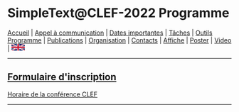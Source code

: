 
# SimpleText@CLEF-2022 Programme

[Accueil](./) | [Appel à communication](./CFP) | [Dates importantes](./dates) | [Tâches](./tasks) | [Outils](./tools)  
[Programme](./program) | [Publications](./publications) | [Organisation](./organisation) | [Contacts](./contacts) | [Affiche](./affiche) | [Poster](./poster) | [Video](./video) | [<img src="./en.png" width="30">](../en/CFP)


------------------------------------------------------------


[Formulaire d'inscription](https://forms.gle/bfcPqhaNDhnA1NiU8)
------------------------------------------------------------
[Horaire de la conférence CLEF](https://clef2022.clef-initiative.eu/index.php?page=Pages/schedule.html)



---

